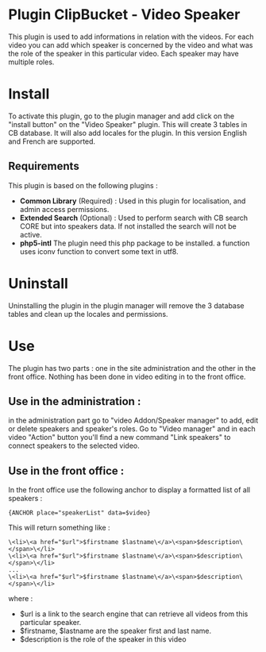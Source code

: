 # Plugin ClipBucket - Video Speaker
This plugin is used to add informations in relation with the videos. For each video you can add which speaker is concerned by the video and what was the role of the speaker in this particular video. Each speaker may have multiple roles.

# Install
To activate this plugin, go to the plugin manager and add click on the "install button" on the "Video Speaker" plugin. 
This will create 3 tables in CB database. It will also add locales for the plugin. In this version English and French are supported.

## Requirements
This plugin is based on the following plugins :

- **Common Library** (Required) : Used in this plugin for localisation, and admin access permissions. 
- **Extended Search** (Optional) : Used to perform search with CB search CORE but into speakers data. If not installed the search will not be active.
- **php5-intl** The plugin need this php package to be installed. a function uses iconv function to convert some text in utf8.

# Uninstall
Uninstalling the plugin in the plugin manager will remove the 3 database tables and clean up the locales and permissions.
	
# Use
The plugin has two parts : one in the site administration and the other in the front office. Nothing has been done in video editing in to the front office.

## Use in the administration :
in the administration part go to "video Addon/Speaker manager" to add, edit or delete speakers and speaker's roles.
Go to "Video manager" and in each video "Action" button you'll find a new command "Link speakers" to connect speakers to the selected video. 

## Use in the front office :
In the front office use the following anchor to display a formatted list of all speakers :

	{ANCHOR place="speakerList" data=$video}

This will return something like :

	\<li>\<a href="$url">$firstname $lastname\</a>\<span>$description\</span>\</li>
	\<li>\<a href="$url">$firstname $lastname\</a>\<span>$description\</span>\</li>
	...
	\<li>\<a href="$url">$firstname $lastname\</a>\<span>$description\</span>\</li>

where :

- $url is a link to the search engine that can retrieve all videos from this particular speaker.
- $firstname, $lastname are the speaker first and last name.
- $description is the role of the speaker in this video 
